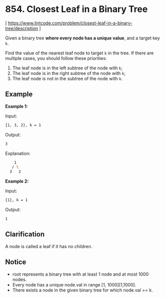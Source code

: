 # 854. Closest Leaf in a Binary Tree
[ https://www.lintcode.com/problem/closest-leaf-in-a-binary-tree/description ]

Given a binary tree **where every node has a unique value**, and a target key `k`.

Find the value of the nearest leaf node to target `k` in the tree. If there are multiple cases, you should follow these priorities:
1. The leaf node is in the left subtree of the node with `k`;
2. The leaf node is in the right subtree of the node with `k`;
3. The leaf node is not in the subtree of the node with `k`.

## Example
**Example 1:**

Input:
```sh
{1, 3, 2}, k = 1
```
Output:
```sh
3
```
Explanation: 
```sh
    1
   / \
  3   2
```

**Example 2:**

Input:
```sh
{1}, k = 1
```
Output:
```sh
1
```

## Clarification
A node is called a leaf if it has no children.

## Notice
- root represents a binary tree with at least 1 node and at most 1000 nodes.
- Every node has a unique node.val in range [1, 1000][1,1000].
- There exists a node in the given binary tree for which node.val == k.